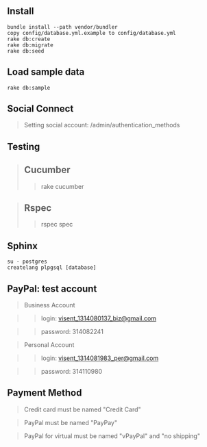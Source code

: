 Install
-------

    bundle install --path vendor/bundler
    copy config/database.yml.example to config/database.yml
    rake db:create
    rake db:migrate
    rake db:seed

Load sample data
----------------

    rake db:sample

Social Connect
--------------

> Setting social account: /admin/authentication_methods

Testing
-------

> Cucumber
> -------
> > rake cucumber

> Rspec
> -----
> > rspec spec

Sphinx
------
    su - postgres
    createlang plpgsql [database]

PayPal: test account
--------------------

> Business Account

> > login: visent_1314080137_biz@gmail.com

> > password: 314082241

> Personal Account

> > login: visent_1314081983_per@gmail.com

> > password: 314110980

Payment Method
--------------

> Credit card must be named "Credit Card"

> PayPal must be named "PayPay"

> PayPal for virtual must be named "vPayPal" and "no shipping"